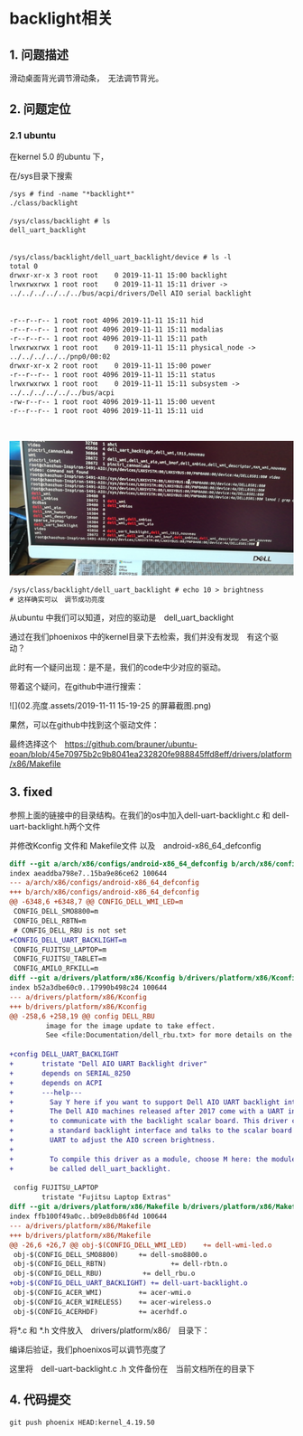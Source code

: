 # backlight相关

## 1. 问题描述

滑动桌面背光调节滑动条，　无法调节背光。

## 2. 问题定位

### 2.1 ubuntu 

在kernel 5.0 的ubuntu 下，

在/sys目录下搜索 

```shell
/sys # find -name "*backlight*"
./class/backlight

/sys/class/backlight # ls
dell_uart_backlight


/sys/class/backlight/dell_uart_backlight/device # ls -l
total 0
drwxr-xr-x 3 root root    0 2019-11-11 15:00 backlight
lrwxrwxrwx 1 root root    0 2019-11-11 15:11 driver -> ../../../../../../bus/acpi/drivers/Dell AIO serial backlight


-r--r--r-- 1 root root 4096 2019-11-11 15:11 hid
-r--r--r-- 1 root root 4096 2019-11-11 15:11 modalias
-r--r--r-- 1 root root 4096 2019-11-11 15:11 path
lrwxrwxrwx 1 root root    0 2019-11-11 15:11 physical_node -> ../../../../../pnp0/00:02
drwxr-xr-x 2 root root    0 2019-11-11 15:00 power
-r--r--r-- 1 root root 4096 2019-11-11 15:11 status
lrwxrwxrwx 1 root root    0 2019-11-11 15:11 subsystem -> ../../../../../../bus/acpi
-rw-r--r-- 1 root root 4096 2019-11-11 15:00 uevent
-r--r--r-- 1 root root 4096 2019-11-11 15:11 uid



```

![](02.亮度.assets/webwxgetmsgimg.jpeg)

```shell
/sys/class/backlight/dell_uart_backlight # echo 10 > brightness
# 这样确实可以　调节成功亮度
```

从ubuntu 中我们可以知道，对应的驱动是　dell_uart_backlight

通过在我们phoenixos 中的kernel目录下去检索，我们并没有发现　有这个驱动？

此时有一个疑问出现：是不是，我们的code中少对应的驱动。

带着这个疑问，在github中进行搜索：

![](02.亮度.assets/2019-11-11 15-19-25 的屏幕截图.png)

果然，可以在github中找到这个驱动文件：

最终选择这个　https://github.com/brauner/ubuntu-eoan/blob/45e70975b2c9b8041ea232820fe988845ffd8eff/drivers/platform/x86/Makefile

## 3. fixed

参照上面的链接中的目录结构。在我们的os中加入dell-uart-backlight.c 和 dell-uart-backlight.h两个文件

并修改Kconfig 文件和 Makefile文件 以及　android-x86_64_defconfig

```diff
diff --git a/arch/x86/configs/android-x86_64_defconfig b/arch/x86/configs/android-x86_64_defconfig
index aeaddba798e7..15ba9e86ce62 100644
--- a/arch/x86/configs/android-x86_64_defconfig
+++ b/arch/x86/configs/android-x86_64_defconfig
@@ -6348,6 +6348,7 @@ CONFIG_DELL_WMI_LED=m
 CONFIG_DELL_SMO8800=m
 CONFIG_DELL_RBTN=m
 # CONFIG_DELL_RBU is not set
+CONFIG_DELL_UART_BACKLIGHT=m
 CONFIG_FUJITSU_LAPTOP=m
 CONFIG_FUJITSU_TABLET=m
 CONFIG_AMILO_RFKILL=m
diff --git a/drivers/platform/x86/Kconfig b/drivers/platform/x86/Kconfig
index b52a3dbe60c0..17990b498c24 100644
--- a/drivers/platform/x86/Kconfig
+++ b/drivers/platform/x86/Kconfig
@@ -258,6 +258,19 @@ config DELL_RBU
         image for the image update to take effect.
         See <file:Documentation/dell_rbu.txt> for more details on the driver.
 
+config DELL_UART_BACKLIGHT
+       tristate "Dell AIO UART Backlight driver"
+       depends on SERIAL_8250
+       depends on ACPI
+       ---help---
+         Say Y here if you want to support Dell AIO UART backlight interface.
+         The Dell AIO machines released after 2017 come with a UART interface
+         to communicate with the backlight scalar board. This driver creates
+         a standard backlight interface and talks to the scalar board through
+         UART to adjust the AIO screen brightness.
+
+         To compile this driver as a module, choose M here: the module will
+         be called dell_uart_backlight.
 
 config FUJITSU_LAPTOP
        tristate "Fujitsu Laptop Extras"
diff --git a/drivers/platform/x86/Makefile b/drivers/platform/x86/Makefile
index ffb100f49a0c..b09e8db86f4d 100644
--- a/drivers/platform/x86/Makefile
+++ b/drivers/platform/x86/Makefile
@@ -26,6 +26,7 @@ obj-$(CONFIG_DELL_WMI_LED)    += dell-wmi-led.o
 obj-$(CONFIG_DELL_SMO8800)     += dell-smo8800.o
 obj-$(CONFIG_DELL_RBTN)                += dell-rbtn.o
 obj-$(CONFIG_DELL_RBU)          += dell_rbu.o
+obj-$(CONFIG_DELL_UART_BACKLIGHT) += dell-uart-backlight.o
 obj-$(CONFIG_ACER_WMI)         += acer-wmi.o
 obj-$(CONFIG_ACER_WIRELESS)    += acer-wireless.o
 obj-$(CONFIG_ACERHDF)          += acerhdf.o

```

将*.c 和 *.h 文件放入　drivers/platform/x86/　目录下：

编译后验证，我们phoenixos可以调节亮度了

这里将　dell-uart-backlight.c .h 文件备份在　当前文档所在的目录下

## 4. 代码提交

```shell
git push phoenix HEAD:kernel_4.19.50
```

